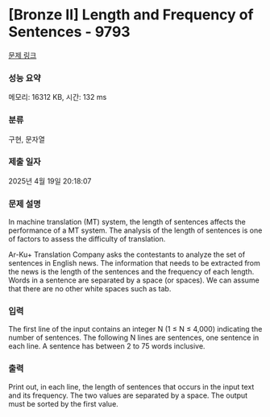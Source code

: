 # [Bronze II] Length and Frequency of Sentences - 9793 

[문제 링크](https://www.acmicpc.net/problem/9793) 

### 성능 요약

메모리: 16312 KB, 시간: 132 ms

### 분류

구현, 문자열

### 제출 일자

2025년 4월 19일 20:18:07

### 문제 설명

<p>In machine translation (MT) system, the length of sentences affects the performance of a MT system. The analysis of the length of sentences is one of factors to assess the difficulty of translation.</p>

<p>Ar-Ku+ Translation Company asks the contestants to analyze the set of sentences in English news. The information that needs to be extracted from the news is the length of the sentences and the frequency of each length. Words in a sentence are separated by a space (or spaces). We can assume that there are no other white spaces such as tab.</p>

### 입력 

 <p>The first line of the input contains an integer N (1 ≤ N ≤ 4,000) indicating the number of sentences. The following N lines are sentences, one sentence in each line. A sentence has between 2 to 75 words inclusive.</p>

### 출력 

 <p>Print out, in each line, the length of sentences that occurs in the input text and its frequency. The two values are separated by a space. The output must be sorted by the first value.</p>

